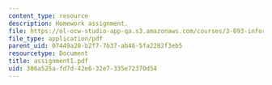 ```yaml
---
content_type: resource
description: Homework assignment.
file: https://ol-ocw-studio-app-qa.s3.amazonaws.com/courses/3-093-information-exploration-becoming-a-savvy-scholar-fall-2006/306a525afd7d42e632e7335e72370d54_assignment1.pdf
file_type: application/pdf
parent_uid: 07449a28-b2f7-7b37-ab46-5fa2282f3eb5
resourcetype: Document
title: assignment1.pdf
uid: 306a525a-fd7d-42e6-32e7-335e72370d54
---
```

